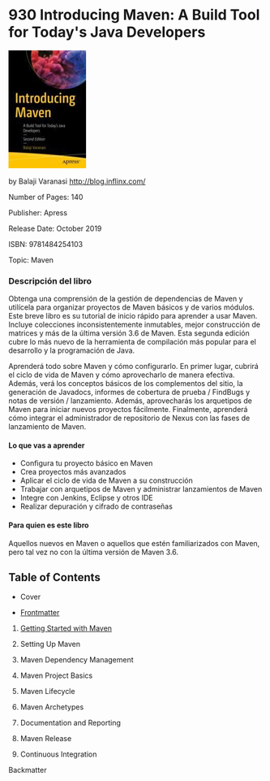 # 930 Introducing Maven: A Build Tool for Today's Java Developers

![portada](930_Introducing_Maven/images/portada.jpeg)

by Balaji Varanasi http://blog.inflinx.com/

Number of Pages: 140

Publisher: Apress

Release Date: October 2019

ISBN: 9781484254103

Topic: Maven

### Descripción del libro

Obtenga una comprensión de la gestión de dependencias de Maven y utilícela para organizar proyectos de Maven básicos y de varios módulos. Este breve libro es su tutorial de inicio rápido para aprender a usar Maven. Incluye colecciones inconsistentemente inmutables, mejor construcción de matrices y más de la última versión 3.6 de Maven. Esta segunda edición cubre lo más nuevo de la herramienta de compilación más popular para el desarrollo y la programación de Java.

Aprenderá todo sobre Maven y cómo configurarlo. En primer lugar, cubrirá el ciclo de vida de Maven y cómo aprovecharlo de manera efectiva. Además, verá los conceptos básicos de los complementos del sitio, la generación de Javadocs, informes de cobertura de prueba / FindBugs y notas de versión / lanzamiento. Además, aprovecharás los arquetipos de Maven para iniciar nuevos proyectos fácilmente. Finalmente, aprenderá cómo integrar el administrador de repositorio de Nexus con las fases de lanzamiento de Maven.

#### Lo que vas a aprender

* Configura tu proyecto básico en Maven
* Crea proyectos más avanzados
* Aplicar el ciclo de vida de Maven a su construcción
* Trabajar con arquetipos de Maven y administrar lanzamientos de Maven
* Integre con Jenkins, Eclipse y otros IDE
* Realizar depuración y cifrado de contraseñas
 

#### Para quien es este libro

Aquellos nuevos en Maven o aquellos que estén familiarizados con Maven, pero tal vez no con la última versión de Maven 3.6.

## Table of Contents

* Cover

* [Frontmatter](930_Introducing_Maven/00_Frontmatter.md)

1. [Getting Started with Maven](930_Introducing_Maven/01-Getting-Started-with-Maven.md)

2. Setting Up Maven

3. Maven Dependency Management

4. Maven Project Basics

5. Maven Lifecycle

6. Maven Archetypes

7. Documentation and Reporting

8. Maven Release

9. Continuous Integration

Backmatter
